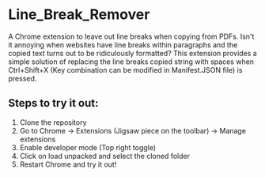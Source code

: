 # Line_Break_Remover
A Chrome extension to leave out line breaks when copying from PDFs. Isn't it annoying when websites have line breaks within paragraphs and the copied text turns out to be ridiculously formatted? This extension provides a simple solution of replacing the line breaks copied string with spaces when Ctrl+Shift+X (Key combination can be modified in Manifest.JSON file) is pressed. 

## Steps to try it out:
1. Clone the repository 
2. Go to Chrome -> Extensions (Jigsaw piece on the toolbar) -> Manage extensions
3. Enable developer mode (Top right toggle)
4. Click on load unpacked and select the cloned folder
5. Restart Chrome and try it out!
